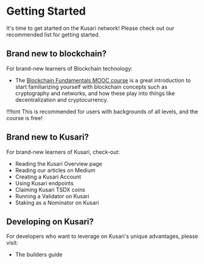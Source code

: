 # <b>Getting Started</b>

It's time to get started on the Kusari network! Please check out our recommended list for getting started.

## Brand new to blockchain?

For brand-new learners of Blockchain technology:

- The [Blockchain Fundamentals MOOC course](https://www.youtube.com/playlist?list=PLxVihxZC42nF_MCN9PTvZMIifRjx9cZ2J) is a great introduction to start familiarizing yourself with blockchain concepts such as cryptography and networks, and how these play into things like decentralization and cryptocurrency.

!!!hint
    This is recommended for users with backgrounds of all levels, and the course is free!

## **Brand new to Kusari?**

For brand-new learners of Kusari, check-out:

- Reading the Kusari Overview page
- Reading our articles on Medium
- Creating a Kusari Account
- Using Kusari endpoints
- Claiming Kusari TSDX coins
- Running a Validator on Kusari
- Staking as a Nominator on Kusari

## <b>Developing on Kusari?</b>

For developers who want to leverage on Kusari's unique advantages, please visit:

- The builders guide 
